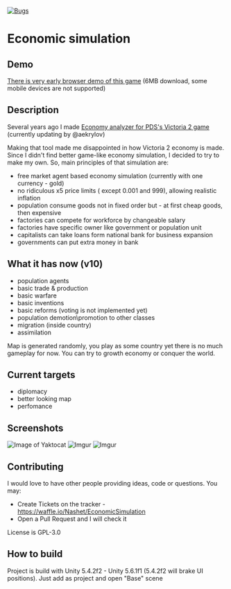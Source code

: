 [![Bugs](https://badge.waffle.io/Nashet/EconomicSimulation.png?label=bug&title=bugs)](https://waffle.io/Nashet/EconomicSimulation) 
# Economic simulation

## Demo
[There is very early browser demo of this game](http://nashet.github.io/EconomicSimulation/WEBGL/index.html) (6MB download, some mobile devices are not supported)

## Description
Several years ago I made [Economy analyzer for PDS's Victoria 2 game](https://github.com/aekrylov/vic2_economy_analyzer) (currently updating by @aekrylov)

Making that tool made me disappointed in how Victoria 2 economy is made. Since I didn't find better game-like economy simulation,  I decided to try to make my own.
So, main principles of that simulation are:
* free market agent based economy simulation (currently with one currency - gold)
* no ridiculous x5 price limits ( except 0.001 and 999), allowing realistic inflation
* population consume goods not in fixed order but - at first cheap goods, then expensive
* factories can compete for workforce by changeable salary
* factories have specific owner like government or population unit
* capitalists can take loans form national bank for business expansion 
* governments can put extra money in bank

## What it has now (v10)
 - population agents
 - basic trade & production
 - basic warfare
 - basic inventions
 - basic reforms (voting is not implemented yet)
 - population demotion\promotion to other classes
 - migration (inside country)
 - assimilation

Map is generated randomly, you play as some country yet there is no much gameplay for now. You can try to growth economy or conquer the world.           

## Current targets
 - diplomacy
 - better looking map
 - perfomance

## Screenshots
![Image of Yaktocat](http://i.imgur.com/Wm0vhz2.png)
![Imgur](http://i.imgur.com/KevTH51.png)
![Imgur](http://i.imgur.com/uzEJCvM.png)

## Contributing
I would love to have other people providing ideas, code or questions.  You may:
- Create Tickets on the tracker - https://waffle.io/Nashet/EconomicSimulation
- Open a Pull Request and I will check it

License is GPL-3.0

## How to build
Project is build with Unity 5.4.2f2 - Unity 5.6.1f1 (5.4.2f2 will brake UI positions). Just add as project and open "Base" scene
